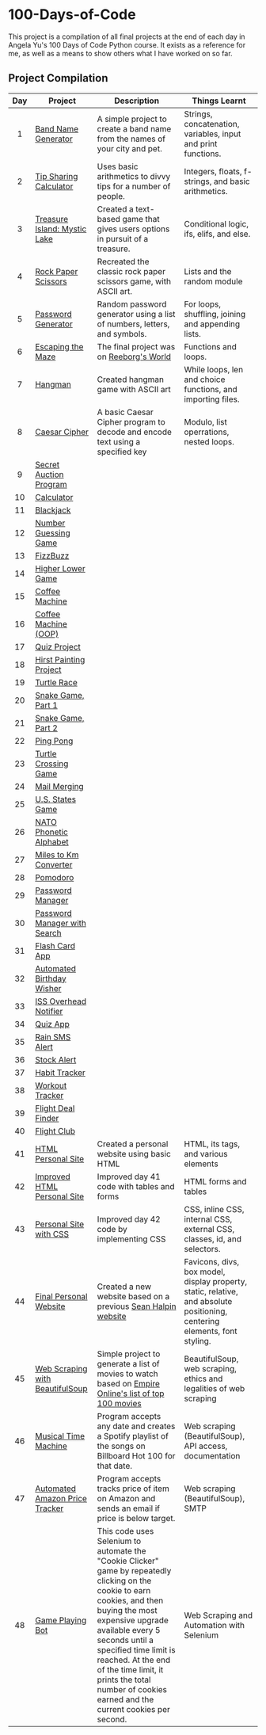 # 100-Days-of-Code
 This project is a compilation of all final projects at the end of each day in Angela Yu's 100 Days of Code Python course.
 It exists as a reference for me, as well as a means to show others what I have worked on so far. 
 
 ## Project Compilation
| Day | Project                                                            | Description | Things Learnt |
|:----:|-------------------------------------------------------------------|-------------|---------------|
| 1   | [Band Name Generator](/1.%20Band%20Name%20Generator/)                   | A simple project to create a band name from the names of your city and pet.| Strings, concatenation, variables, input and print functions.
| 2   | [Tip Sharing Calculator](/2.%20Tip%20Calculator/)                       | Uses basic arithmetics to divvy tips for a number of people. | Integers, floats, f-strings, and basic arithmetics. |
| 3   | [Treasure Island: Mystic Lake](/3.%20Mystic%20Lake/)                  | Created a text-based game that gives users options in pursuit of a treasure.  | Conditional logic, ifs, elifs, and else. |
| 4   | [Rock Paper Scissors](/4.%20Rock%20Paper%20Scissors/)                   | Recreated the classic rock paper scissors game, with ASCII art. | Lists and the random module |
| 5   | [Password Generator](/5.%20PyPassword%20Generator/)                   | Random password generator using a list of numbers, letters, and symbols. | For loops, shuffling, joining and appending lists. | 
| 6   | [Escaping the Maze](https://reeborg.ca/reeborg.html?lang=en&mode=python&menu=worlds%2Fmenus%2Freeborg_intro_en.json&name=Maze&url=worlds%2Ftutorial_en%2Fmaze1.json)  |The final project was on [Reeborg's World](https://reeborg.ca/index_en.html) | Functions and loops. |
| 7   | [Hangman](/7.%20Hangman/)                                           | Created hangman game with ASCII art | While loops, len and choice functions, and importing files. |
| 8   | [Caesar Cipher](/8.%20Caesar%20Cipher/)                               | A basic Caesar Cipher program to decode and encode text using a specified key | Modulo, list operrations, nested loops. |
| 9   | [Secret Auction Program](/9.%20Blind%20Auction%20Program/)              |             |
| 10  | [Calculator](/10.%20Calculator%20Function/)                           |             |
| 11  | [Blackjack](/11.%20Blackjack/)                                      |             |
| 12  | [Number Guessing Game](/12.%20Guess%20the%20Number/)                    |             |
| 13  | [FizzBuzz](/13.%20Fizzbuzz/)                                        |             |
| 14  | [Higher Lower Game](/14.%20Higher%20Lower%20Game/)                      |             |
| 15  | [Coffee Machine](/15.%20Coffee%20Machine/)                            |             |
| 16  | [Coffee Machine (OOP)](/16.%20Coffee%20Maker%20(OOP)/)                  |             |
| 17  | [Quiz Project](/17.%20Quiz%20Project/)                                |             |
| 18  | [Hirst Painting Project](/18.%20Hirst%20Painting/)                    |             |
| 19  | [Turtle Race](/19.%20Turtle%20Race/)                                  |             |
| 20  | [Snake Game, Part 1](/20-21.%20Snake%20Game/)                         |             |
| 21  | [Snake Game, Part 2](/20-21.%20Snake%20Game/)                         |             |
| 22  | [Ping Pong](/22.%20Ping%20Pong/)                                      |             |
| 23  | [Turtle Crossing Game](/23.%20Turtle%20Crossing%20Game/)                |             |
| 24  | [Mail Merging](/24.%20Mail%20Merging/)                                |             |
| 25  | [U.S. States Game](/25.%20Sporcle's%20Name%20the%20State%20Game/)           |             |
| 26  | [NATO Phonetic Alphabet](/26%20NATO%20Phonetic%20Alphabet/)            |             |
| 27  | [Miles to Km Converter](/27.%20Miles%20to%20Kilometers%20Converter/)      |             |
| 28  | [Pomodoro](/28.%20Pomodoro/)                                        |             |
| 29  | [Password Manager](/29-30.%20Password%20Manager/)                     |             |
| 30  | [Password Manager with Search](/29-30.%20Password%20Manager/)         |             |
| 31  | [Flash Card App](/31.%20Flashcard%20App/)                             |             |
| 32  | [Automated Birthday Wisher](/32.%20Automatic%20BirthWisher/)      |             |
| 33  | [ISS Overhead Notifier](/33.%20ISS%20Overhead%20Notifier/)              |             |
| 34  | [Quiz App](/34.%20Quizler%20App/)                                     |             |
| 35  | [Rain SMS Alert](/35.%20Rain%20SMS%20Alert/)                            |             |
| 36  | [Stock Alert](/36%20Stock%20Trading%20News%20Alert/)                     |             |
| 37  | [Habit Tracker](/37.%20Habit%20Tracker%20(with%20Pixela)/)                |             |
| 38  | [Workout Tracker](/38.%20Workout%20Tracker/)                          |             |
| 39  | [Flight Deal Finder](/39.%20Flight%20Deal%20Finder/)                    |             |
| 40  | [Flight Club](/40.%20Flight%20Club/)                                  |             |
| 41  | [HTML Personal Site](/41.%20HTML%20Personal%20Site/)                    | Created a personal website using basic HTML | HTML, its tags, and various elements |
| 42  | [Improved HTML Personal Site](/42.%20Improved%20HTML%20Personal%20Site/)  | Improved day 41 code with tables and forms | HTML forms and tables |             |
| 43  | [Personal Site with CSS](/43.%20Personal%20Site%20with%20CSS/)  | Improved day 42 code by implementing CSS | CSS, inline CSS, internal CSS, external CSS, classes, id, and selectors. 
| 44 | [Final Personal Website](/44.%20Final%20Personal%20Website/) | Created a new website based on a previous [Sean Halpin website](https://web.archive.org/web/20180819202235js_/http://seanhalpin.io/)  | Favicons, divs, box model, display property, static, relative, and absolute positioning, centering elements, font styling. 
| 45 | [Web Scraping with BeautifulSoup](/45.%20Web%20Scraper/) | Simple project to generate a list of movies to watch based on [Empire Online's list of top 100 movies](https://web.archive.org/web/20200518073855/https://www.empireonline.com/movies/features/best-movies-2/) | BeautifulSoup, web scraping, ethics and legalities of web scraping |
| 46 | [Musical Time Machine](/46%20Musical%20Time%20Machine/) | Program accepts any date and creates a Spotify playlist of the songs on Billboard Hot 100 for that date. | Web scraping (BeautifulSoup), API access, documentation  | 
| 47 | [Automated Amazon Price Tracker](/47.%20Automated%20Amazon%20Price%20Tracker/) | Program accepts tracks price of item on Amazon and sends an email if price is below target. | Web scraping (BeautifulSoup), SMTP  | 
| 48 | [Game Playing Bot](/48.%20Game%20Playing%20Bot//) | This code uses Selenium to automate the "Cookie Clicker" game by repeatedly clicking on the cookie to earn cookies, and then buying the most expensive upgrade available every 5 seconds until a specified time limit is reached. At the end of the time limit, it prints the total number of cookies earned and the current cookies per second.| Web Scraping and Automation with Selenium  | 
